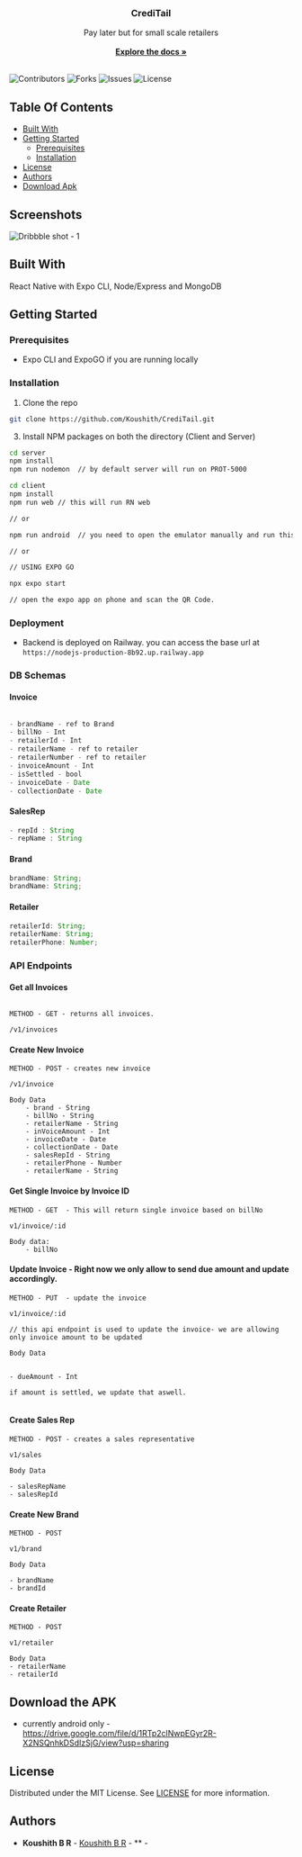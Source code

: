 <br/>
<p align="center">
  <h3 align="center">CrediTail</h3>

  <p align="center">
    Pay later but for small scale retailers
    <br/>
    <br/>
    <a href="https://github.com/koushith/CrediTail"><strong>Explore the docs »</strong></a>
    <br/>
    <br/>
  </p>
</p>

![Contributors](https://img.shields.io/github/contributors/koushith/CrediTail?color=dark-green) ![Forks](https://img.shields.io/github/forks/koushith/CrediTail?style=social) ![Issues](https://img.shields.io/github/issues/koushith/CrediTail) ![License](https://img.shields.io/github/license/koushith/CrediTail)

## Table Of Contents

- [Built With](#built-with)
- [Getting Started](#getting-started)
  - [Prerequisites](#prerequisites)
  - [Installation](#installation)
- [License](#license)
- [Authors](#authors)
- [Download Apk](#download)

## Screenshots

![Dribbble shot - 1](https://user-images.githubusercontent.com/30016242/230851429-24b4d646-01ab-4928-ba6e-ed71ad78a4f5.png)

## Built With

React Native with Expo CLI, Node/Express and MongoDB

## Getting Started

### Prerequisites

- Expo CLI and ExpoGO if you are running locally

### Installation

1. Clone the repo

```sh
git clone https://github.com/Koushith/CrediTail.git
```

3. Install NPM packages on both the directory (Client and Server)

```sh
cd server
npm install
npm run nodemon  // by default server will run on PROT-5000
```

```sh
cd client
npm install
npm run web // this will run RN web

// or

npm run android  // you need to open the emulator manually and run this command(if you are on Windows and Linux.

// or

// USING EXPO GO

npx expo start

// open the expo app on phone and scan the QR Code.

```

### Deployment

- Backend is deployed on Railway. you can access the base url at
  `https://nodejs-production-8b92.up.railway.app`

### DB Schemas

#### Invoice

```js

- brandName - ref to Brand
- billNo - Int
- retailerId - Int
- retailerName - ref to retailer
- retailerNumber - ref to retailer
- invoiceAmount - Int
- isSettled - bool
- invoiceDate - Date
- collectionDate - Date

```

#### SalesRep

```js
- repId : String
- repName : String
```

#### Brand

```js
brandName: String;
brandName: String;
```

#### Retailer

```js
retailerId: String;
retailerName: String;
retailerPhone: Number;
```

### API Endpoints

#### Get all Invoices

```

METHOD - GET - returns all invoices.

/v1/invoices

```

#### Create New Invoice

```
METHOD - POST - creates new invoice

/v1/invoice

Body Data
    - brand - String
    - billNo - String
    - retailerName - String
    - inVoiceAmount - Int
    - invoiceDate - Date
    - collectionDate - Date
    - salesRepId - String
    - retailerPhone - Number
    - retailerName - String

```

#### Get Single Invoice by Invoice ID

```
METHOD - GET  - This will return single invoice based on billNo

v1/invoice/:id

Body data:
    - billNo

```

#### Update Invoice - Right now we only allow to send due amount and update accordingly.

```
METHOD - PUT  - update the invoice

v1/invoice/:id

// this api endpoint is used to update the invoice- we are allowing only invoice amount to be updated

Body Data


- dueAmount - Int

if amount is settled, we update that aswell.


```

#### Create Sales Rep

```
METHOD - POST - creates a sales representative

v1/sales

Body Data

- salesRepName
- salesRepId

```

#### Create New Brand

```
METHOD - POST

v1/brand

Body Data

- brandName
- brandId

```

#### Create Retailer

```
METHOD - POST

v1/retailer

Body Data
- retailerName
- retailerId

```

## Download the APK

- currently android only - https://drive.google.com/file/d/1RTp2clNwpEGyr2R-X2NSQnhkDSdIzSjG/view?usp=sharing

## License

Distributed under the MIT License. See [LICENSE](https://github.com/koushith/CrediTail/blob/main/LICENSE.md) for more information.

## Authors

- **Koushith B R** - [Koushith B R](https://github.com/koushith) - \*\* -
